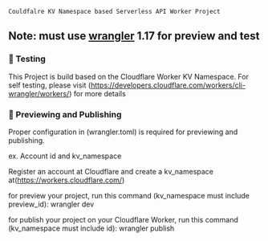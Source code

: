 `Couldfalre KV Namespace based Serverless API Worker Project`

## Note: must use [wrangler](https://developers.cloudflare.com/workers/cli-wrangler/install-update) 1.17 for preview and test


### 🧪 Testing

This Project is build based on the Cloudflare Worker KV Namespace. For self testing, please visit (https://developers.cloudflare.com/workers/cli-wrangler/workers/) for more details


### 👀 Previewing and Publishing

Proper configuration in (wrangler.toml) is required for previewing and publishing.

ex. Account id and kv_namespace

Register an account at Cloudflare and create a kv_namespace at(https://workers.cloudflare.com/)

for preview your project, run this command (kv_namespace must include preview_id):
wrangler dev

for publish your project on your Cloudflare Worker, run this command (kv_namespace must include id):
wrangler publish 

